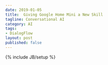```yaml
---
date: 2019-01-05
title:  Giving Google Home Mini a New Skill
tagline: Conversational AI
category: AI
tags:
- DialogFlow
layout: post
published: false
---
```

{% include JB/setup %}

